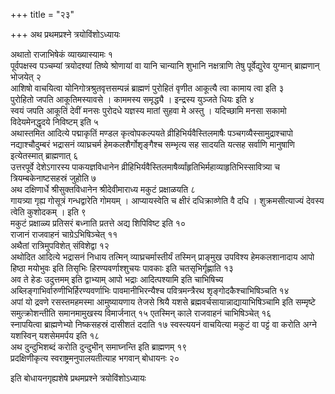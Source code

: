 +++
title = "२३"

+++
अथ प्रथमप्रश्ने त्रयोविंशोऽध्यायः

अथातो राजाभिषेकं व्याख्यास्यामः १  
पूर्वपक्षस्व पञ्चम्यां त्रयोदश्यां तिष्ये श्रोणायां वा यानि चान्यानि शुभानि नक्षत्राणि तेषु पूर्वेद्युरेव युग्मान् ब्राह्मणान् भोजयेत् २  
आशिषो वाचयित्वा योनिगोत्रश्रुतवृत्तसम्पन्नं ब्राह्मणं पुरोहितं वृणीत आकूत्यै त्वा कामाय त्वा इति ३  
पुरोहितो जपति आकूतिमस्यावसे । काममस्य समृद्ध्यै । इन्द्रस्य युञ्जते धियः इति ४  
स्वयं जपति आकूतिं देवीं मनसः पुरोदधे यज्ञस्य मातां सुहवा मे अस्तु । यदिच्छामि मनसा सकामो विदेयमेनद्धृदये निविष्टम् इति ५  
अथास्तमित आदित्ये पद्माकृतिं मण्डल कृत्वोपकल्पयते व्रीहिभिर्यवैस्तिलमाषैः पञ्चगव्यैस्सामुद्राश्चापो नद्याश्चौदुम्बरं भद्रासनं व्याघ्रचर्म हेमकलशैर्गोशृङ्गैश्च सम्भृत्य सह सादयति यत्सह सर्वाणि मानुषाणि इत्येतस्मात् ब्राह्मणात् ६  
उत्तरपूर्वे देशेऽगारस्य पाकयज्ञविधानेन व्रीहिभिर्यवैस्तिलमाषैर्व्यांहृतिभिर्महाव्याहृतिभिस्सावित्र्या च त्रियम्बकेनाष्टसहस्रं जुहोति ७  
अथ दक्षिणार्धे श्रीसुक्तविधानेन श्रीदेवीमाराध्य मकुटं प्रक्षाळयति ८  
गायत्र्या गृह्य गोसूत्रं गन्धद्वारेति गोमयम् । आप्यायस्वेति च क्षीरं दधिक्राव्णेति वै दधि । शुक्रमसीत्याज्यं देवस्य त्वेति कुशोदकम् । इति ९  
मकुटं प्रक्षाळ्य प्रतिसरं बध्नाति प्रतत्ते अद्य शिपिविष्ट इति १०  
राजानं राजवाहनं चाग्रेऽभिषिञ्चेत् ११  
अथैतां रात्रिमुपविशेत् संविशेद्वा १२  
अथोदित आदित्ये भद्रासनं निधाय तत्मिन् व्याघ्रचर्मास्तीर्यं तस्मिन् प्राङ्मुख उपविश्य हेमकलशानादाय आपो हिष्ठा मयोभुवः इति तिसृभिः हिरण्यवर्णाश्शुचयः पावकाः इति चतसृभिर्गृह्णाति १३  
अव ते हेडः उदुत्तमम् इति द्वाभ्याम् आपो भद्राः आदित्पश्यामि इति चाभिषिच्य अब्लिङ्गाभिर्वारुणीभिर्हिरण्यवर्णाभिः पावमानीभिरन्यैश्च पवित्रमन्त्रैरथ शृङ्गोदकैश्चाभिषिञ्चति १४  
अपां यो द्रवणे रसस्तमहमस्मा आमुष्यायणाय तेजसे श्रियै यशसे ब्रह्मवर्चसायान्नाद्यायाभिषिञ्चामि इति सम्मृष्टे समुत्क्रोशन्तीति समानमामुखस्य विमार्जनात् १५
एतस्मिन् काले राजवाहनं चाभिषिञ्चेत् १६  
स्नापयित्वा ब्राह्मणेभ्यो निष्कसहस्रं दासीशतं ददाति १७
स्वस्त्ययनं वाचयित्या मकुटं वा पट्टं वा करोति अग्ने यशस्विन् यशसेममर्पय इति १८  
अथ दुन्दुभिशब्दं करोति दुन्दुभीन् समाघ्नन्ति इति ब्राह्मणम् १९  
प्रदक्षिणीकृत्य स्वराष्ट्रमनुपालयतीत्याह भगवान् बोधायनः २०  

इति बोधायनगृह्यशेषे प्रथमप्रश्ने त्रयोविंशोऽध्यायः
